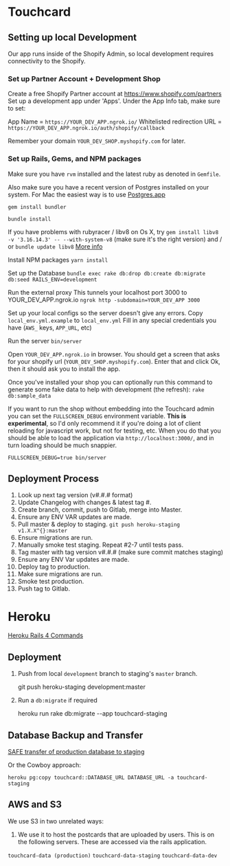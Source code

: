 # Touchcard

## Setting up local Development

Our app runs inside of the Shopify Admin, so local development requires connectivity 
to the Shopify.

### Set up Partner Account + Development Shop
Create a free Shopify Partner account at https://www.shopify.com/partners
Set up a development app under 'Apps'. Under the App Info tab, make sure to set: 

App Name = `https://YOUR_DEV_APP.ngrok.io/`
Whitelisted redirection URL = `https://YOUR_DEV_APP.ngrok.io/auth/shopify/callback`

Remember your domain `YOUR_DEV_SHOP.myshopify.com` for later.

### Set up Rails, Gems, and NPM packages

Make sure you have `rvm` installed and the latest ruby as denoted in `Gemfile`. 

Also make sure you have a recent version of Postgres installed on your system. 
For Mac the easiest way is to use [Postgres.app](https://postgresapp.com/documentation/gui-tools.html)

`gem install bundler`

`bundle install`

If you have problems with rubyracer / libv8 on Os X, try  `gem install libv8 -v '3.16.14.3' -- --with-system-v8` 
(make sure it's the right version) and / or `bundle update libv8`
[More info](https://stackoverflow.com/questions/19673714/error-installing-libv8-error-failed-to-build-gem-native-extension)

Install NPM packages 
`yarn install`

Set up the Database
`bundle exec rake db:drop db:create db:migrate db:seed RAILS_ENV=development`

Run the external proxy
This tunnels your localhost port 3000 to YOUR_DEV_APP.ngrok.io
`ngrok http -subdomain=YOUR_DEV_APP 3000`

Set up your local configs so the server doesn't give any errors.
Copy `local_env.yml.example` to `local_env.yml` Fill in any special credentials you have (`AWS_` keys, `APP_URL`, etc) 

Run the server
`bin/server`

Open `YOUR_DEV_APP.ngrok.io` in browser. You should get a screen that asks for your shopify url (`YOUR_DEV_SHOP.myshopify.com`). 
Enter that and click Ok, then it should ask you to install the app.

Once you've installed your shop you can optionally run this command to generate some fake data to help with development (the refresh):
`rake db:sample_data`


If you want to run the shop without embedding into the Touchcard admin you can set the `FULLSCREEN_DEBUG` environment variable. 
**This is experimental**, so I'd only recommend it if you're doing a lot of client reloading for javascript work, but not for testing, etc.
When you do that you should be able to load the application via `http://localhost:3000/`, and in turn loading should be much snappier.

`FULLSCREEN_DEBUG=true bin/server`





## Deployment Process

1. Look up next tag version (v#.#.# format)
2. Update Changelog with changes & latest tag #.
3. Create branch, commit, push to Gitlab, merge into Master.
4. Ensure any ENV VAR updates are made.
5. Pull master & deploy to staging. `git push heroku-staging v1.X.X^{}:master`
6. Ensure migrations are run.
7. Manually smoke test staging. Repeat #2-7 until tests pass.
8. Tag master with tag version v#.#.#  (make sure commit matches staging)
9. Ensure any ENV Var updates are made.
10. Deploy tag to production. 
11. Make sure migrations are run.
12. Smoke test production.
13. Push tag to Gitlab.


# Heroku

[Heroku Rails 4 Commands](https://devcenter.heroku.com/articles/getting-started-with-rails4)


## Deployment

1. Push from local `development` branch to staging's `master` branch.


    git push heroku-staging development:master

2. Run a `db:migrate` if required


    heroku run rake db:migrate --app touchcard-staging


## Database Backup and Transfer

[SAFE transfer of production database to staging](http://stackoverflow.com/questions/10673630/how-do-i-transfer-production-database-to-staging-on-heroku-using-pgbackups-gett)

Or the Cowboy approach:

    heroku pg:copy touchcard::DATABASE_URL DATABASE_URL -a touchcard-staging


## AWS and S3

We use S3 in two unrelated ways:

1) We use it to host the postcards that are uploaded by users. This is on the following servers. These are accessed via the rails application.

`touchcard-data (production)`
`touchcard-data-staging`
`touchcard-data-dev`
